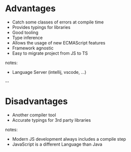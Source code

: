 # Advantages
- Catch some classes of errors at compile time
- Provides typings for libraries
- Good tooling
- Type inference
- Allows the usage of new ECMAScript features
- Framework agnostic
- Easy to migrate project from JS to TS

notes:
- Language Server (intellij, vscode, ...)

--

# Disadvantages
- Another compiler tool 
- Accurate typings for 3rd party libraries

notes:
- Modern JS development always includes a compile step
- JavaScript is a different Language than Java
